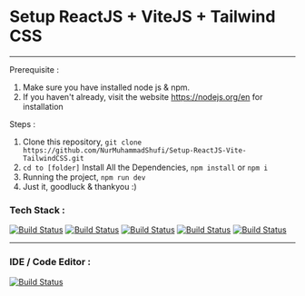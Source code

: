 # Setup ReactJS + ViteJS + Tailwind CSS
----------------------------------------------------
Prerequisite :
1. Make sure you have installed node js & npm.
2. If you haven't already, visit the website https://nodejs.org/en for installation

Steps :
1. Clone this repository, `git clone https://github.com/NurMuhammadShufi/Setup-ReactJS-Vite-TailwindCSS.git`
2. `cd to [folder]` Install All the Dependencies, `npm install` or `npm i`
3. Running the project, `npm run dev`
4. Just it, goodluck & thankyou :)

### Tech Stack :
[![Build Status](https://img.shields.io/badge/React-20232A?style=for-the-badge&logo=react&logoColor=61DAFB)](link)
[![Build Status](https://img.shields.io/badge/JavaScript-F7DF1E?style=for-the-badge&logo=javascript&logoColor=black
)](link)
[![Build Status](https://img.shields.io/badge/Tailwind_CSS-38B2AC?style=for-the-badge&logo=tailwind-css&logoColor=white)](https://tailwindcss.com/) 
[![Build Status](https://img.shields.io/badge/Vite-B73BFE?style=for-the-badge&logo=vite&logoColor=FFD62E)](link) 
[![Build Status](https://img.shields.io/badge/Node.js-43853D?style=for-the-badge&logo=node.js&logoColor=white)](link)

----------------------------------------------------
### IDE / Code Editor :
[![Build Status](https://img.shields.io/badge/Visual_Studio_Code-0078D4?style=for-the-badge&logo=visual%20studio%20code&logoColor=white)](link)
